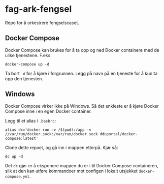 # fag-ark-fengsel

Repo for å orkestrere fengselscaset.

## Docker Compose

Docker Compose kan brukes for å ta opp og ned Docker containere med de ulike tjenestene.
F.eks:

`docker-compose up -d`

Ta bort `-d` for å kjøre i forgrunnen. Legg på navn på en tjeneste for å kun ta opp den tjenesten.

## Windows

Docker Compose virker ikke på Windows. Så det enkleste er å kjøre Docker Compose inne i en egen Docker container.

Legg til et alias i `.bashrc`:

`alias dc='docker run -v /$(pwd):/app -v //var/run/docker.sock:/var/run/docker.sock dduportal/docker-compose:latest'`

Clone dette repoet, og gå inn i mappen etterpå. Kjør så:

`dc up -d`

Det `dc` gjør er å eksponere mappen du er i til Docker Compose containeren, slik at den kan utføre kommandoer mot configen i lokalt utsjekket `docker-compose.yml`. 
